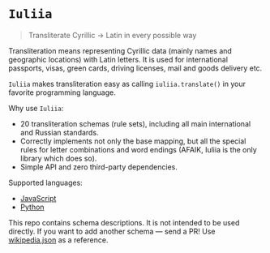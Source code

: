 # `Iuliia`

> Transliterate Cyrillic → Latin in every possible way

Transliteration means representing Cyrillic data (mainly names and geographic locations) with Latin letters. It is used for international passports, visas, green cards, driving licenses, mail and goods delivery etc.

`Iuliia` makes transliteration easy as calling `iuliia.translate()` in your favorite programming language.

Why use `Iuliia`:

-   20 transliteration schemas (rule sets), including all main international and Russian standards.
-   Correctly implements not only the base mapping, but all the special rules for letter combinations and word endings (AFAIK, Iuliia is the only library which does so).
-   Simple API and zero third-party dependencies.

Supported languages:

-   [JavaScript](https://github.com/nalgeon/iuliia-js)
-   [Python](https://github.com/nalgeon/iuliia-py)

This repo contains schema descriptions. It is not intended to be used directly. If you want to add another schema — send a PR! Use [wikipedia.json](wikipedia.json) as a reference.

